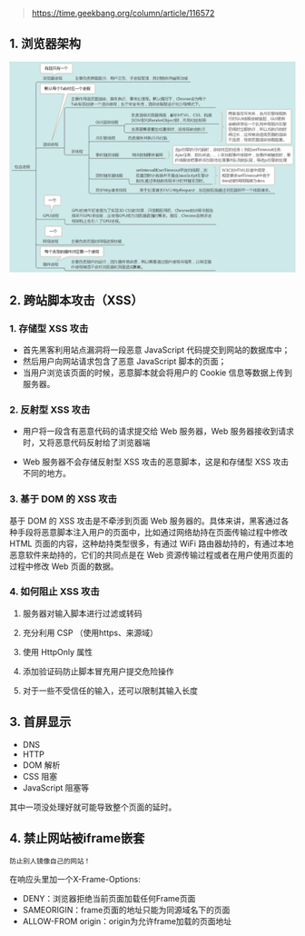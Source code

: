 >  https://time.geekbang.org/column/article/116572


## 1. 浏览器架构

![浏览器进程](../_media/chrome.jpeg)


## 2. 跨站脚本攻击（XSS）

### 1. 存储型 XSS 攻击

- 首先黑客利用站点漏洞将一段恶意 JavaScript 代码提交到网站的数据库中；
- 然后用户向网站请求包含了恶意 JavaScript 脚本的页面；
- 当用户浏览该页面的时候，恶意脚本就会将用户的 Cookie 信息等数据上传到服务器。

### 2. 反射型 XSS 攻击

- 用户将一段含有恶意代码的请求提交给 Web 服务器，Web 服务器接收到请求时，又将恶意代码反射给了浏览器端

- Web 服务器不会存储反射型 XSS 攻击的恶意脚本，这是和存储型 XSS 攻击不同的地方。

### 3. 基于 DOM 的 XSS 攻击

基于 DOM 的 XSS 攻击是不牵涉到页面 Web 服务器的。具体来讲，黑客通过各种手段将恶意脚本注入用户的页面中，比如通过网络劫持在页面传输过程中修改 HTML 页面的内容，这种劫持类型很多，有通过 WiFi 路由器劫持的，有通过本地恶意软件来劫持的，它们的共同点是在 Web 资源传输过程或者在用户使用页面的过程中修改 Web 页面的数据。


### 4. 如何阻止 XSS 攻击

1. 服务器对输入脚本进行过滤或转码

2. 充分利用 CSP （使用https、来源域）

3. 使用 HttpOnly 属性

4. 添加验证码防止脚本冒充用户提交危险操作

5. 对于一些不受信任的输入，还可以限制其输入长度



## 3. 首屏显示

- DNS
- HTTP
- DOM 解析
- CSS 阻塞
- JavaScript 阻塞等

其中一项没处理好就可能导致整个页面的延时。


## 4. 禁止网站被iframe嵌套

`防止别人镜像自己的网站！`

在响应头里加一个X-Frame-Options: 

- DENY：浏览器拒绝当前页面加载任何Frame页面
- SAMEORIGIN：frame页面的地址只能为同源域名下的页面
- ALLOW-FROM origin：origin为允许frame加载的页面地址